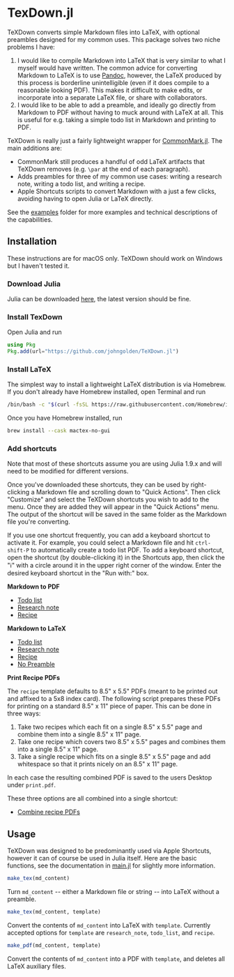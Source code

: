 # TexDown.jl

TeXDown converts simple Markdown files into LaTeX, with optional preambles designed for my common uses. This package solves two niche problems I have:

1. I would like to compile Markdown into LaTeX that is very similar to what I myself would have written. The common advice for converting Markdown to LaTeX is to use [Pandoc](https://pandoc.org), however, the LaTeX produced by this process is borderline unintelligible (even if it does compile to a reasonable looking PDF). This makes it difficult to make edits, or incorporate into a separate LaTeX file, or share with collaborators.
2. I would like to be able to add a preamble, and ideally go directly from Markdown to PDF without having to muck around with LaTeX at all. This is useful for e.g. taking a simple todo list in Markdown and printing to PDF.

TeXDown is really just a fairly lightweight wrapper for [CommonMark.jl](https://github.com/MichaelHatherly/CommonMark.jl). The main additions are:

* CommonMark still produces a handful of odd LaTeX artifacts that TeXDown removes (e.g. `\par` at the end of each paragraph).
* Adds preambles for three of my common use cases: writing a research note, writing a todo list, and writing a recipe. 
* Apple Shortcuts scripts to convert Markdown with a just a few clicks, avoiding having to open Julia or LaTeX directly.

See the [examples](examples/) folder for more examples and technical descriptions of the capabilities.

## Installation
These instructions are for macOS only. TeXDown should work on Windows but I haven't tested it. 

### Download Julia
Julia can be downloaded [here](https://julialang.org/downloads/), the latest version should be fine.

### Install TexDown
Open Julia and run
```julia
using Pkg
Pkg.add(url="https://github.com/johngolden/TeXDown.jl")
```

### Install LaTeX
The simplest way to install a lightweight LaTeX distribution is via Homebrew. If you don't already have Homebrew installed, open Terminal and run
```zsh
/bin/bash -c "$(curl -fsSL https://raw.githubusercontent.com/Homebrew/install/HEAD/install.sh)"
```

Once you have Homebrew installed, run
```zsh
brew install --cask mactex-no-gui
```

### Add shortcuts
Note that most of these shortcuts assume you are using Julia 1.9.x and will need to be modified for different versions.

Once you've downloaded these shortcuts, they can be used by right-clicking a Markdown file and scrolling down to "Quick Actions". Then click "Customize" and select the TeXDown shortcuts you wish to add to the menu. Once they are added they will appear in the "Quick Actions" menu. The output of the shortcut will be saved in the same folder as the Markdown file you're converting.

If you use one shortcut frequently, you can add a keyboard shortcut to activate it. For example, you could select a Markdown file and hit `ctrl-shift-P` to automatically create a todo list PDF. To add a keyboard shortcut, open the shortcut (by double-clicking it) in the Shortcuts app, then click the "ℹ︎" with a circle around it in the upper right corner of the window. Enter the desired keyboard shortcut in the "Run with:" box.

**Markdown to PDF**
* [Todo list](https://www.icloud.com/shortcuts/447956dcd2db44db861ba56869fb1631)
* [Research note](https://www.icloud.com/shortcuts/45c416490ffd4f0eb9b099ae7919bd19)
* [Recipe](https://www.icloud.com/shortcuts/24b1beeefbd84abbb282bb011a3db4a1)

**Markdown to LaTeX**
* [Todo list](https://www.icloud.com/shortcuts/4e39d211b3e5450898c92e9d96f2890d)
* [Research note](https://www.icloud.com/shortcuts/d94943b28ee04d4daee6c2d6ca10088d)
* [Recipe](https://www.icloud.com/shortcuts/902037aa4bcf4e64aeae77fa2816222d)
* [No Preamble](https://www.icloud.com/shortcuts/967334bb0872405db3c95d7124d03bce)


**Print Recipe PDFs**

The `recipe` template defaults to 8.5" x 5.5" PDFs (meant to be printed out and affixed to a 5x8 index card). The following script prepares these PDFs for printing on a standard 8.5" x 11" piece of paper. This can be done in three ways:

1. Take two recipes which each fit on a single 8.5" x 5.5" page and combine them into a single 8.5" x 11" page.
2. Take one recipe which covers two 8.5" x 5.5" pages and combines them into a single 8.5" x 11" page.
3. Take a single recipe which fits on a single 8.5" x 5.5" page and add whitespace so that it prints nicely on an 8.5" x 11" page.

In each case the resulting combined PDF is saved to the users Desktop under `print.pdf`.

These three options are all combined into a single shortcut:

* [Combine recipe PDFs](https://www.icloud.com/shortcuts/eca3563e1407489eb119ddf4c6faa13b)



## Usage
TeXDown was designed to be predominantly used via Apple Shortcuts, however it can of course be used in Julia itself. Here are the basic functions, see the documentation in [main.jl](src/main.jl) for slightly more information.

```julia
make_tex(md_content)
```
Turn `md_content` -- either a Markdown file or string -- into LaTeX without a preamble.

```julia
make_tex(md_content, template)
```
Convert the contents of `md_content` into LaTeX with `template`. Currently accepted options for `template` are `research_note`, `todo_list`, and `recipe`.

```julia
make_pdf(md_content, template)
```
Convert the contents of `md_content` into a PDF with `template`, and deletes all LaTeX auxiliary files. 
